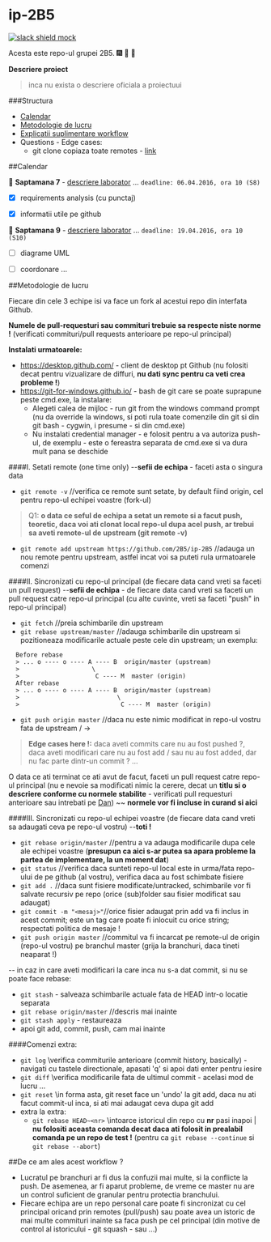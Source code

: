# ip-2B5
[![slack shield mock](https://img.shields.io/badge/slack-available-ff69b4.svg?style=flat)](https://ip-b5.slack.com/messages/)

Acesta este repo-ul grupei 2B5. :fireworks: :rocket: :stars:

**Descriere proiect**
> inca nu exista o descriere oficiala a proiectuui

###Structura
<!--- + [link](##Calendar)
-->
+ [Calendar](#calendar-anchor)
+ [Metodologie de lucru](#metodologie-lucru-anchor)
+ [Explicatii suplimentare workflow](#explicatii-workflow-anchor)
+ Questions - Edge cases:
  + git clone copiaza toate remotes - [link](#chestii-discutabile1)

<a name="calendar-anchor"></a>

##Calendar

:thought_balloon:  __Saptamana 7__ - [descriere laborator](http://profs.info.uaic.ro/~adiftene/Scoala/2016/IP/Laboratoare/Lab07.pdf)
... `deadline: 06.04.2016, ora 10 (S8)`
+ [x] requirements analysis (cu punctaj)
+ [x] informatii utile pe github


:thought_balloon:  __Saptamana 9__ - [descriere laborator](http://profs.info.uaic.ro/~adiftene/Scoala/2016/IP/Laboratoare/Lab09.pdf)
... `deadline: 19.04.2016, ora 10 (S10)`
+ [ ] diagrame UML
+ [ ] coordonare ...


<a name="metodologie-lucru-anchor"></a>

##Metodologie de lucru

Fiecare din cele 3 echipe isi va face un fork al acestui repo din interfata Github.

**Numele de pull-requesturi sau commituri trebuie sa respecte niste norme !** (verificati commituri/pull requests anterioare pe repo-ul principal)

**Instalati urmatoarele:**
+ https://desktop.github.com/ - client de desktop pt Github (nu folositi decat pentru vizualizare de diffuri, **nu dati sync pentru ca veti crea probleme !**)
+ https://git-for-windows.github.io/ - bash de git care se poate suprapune peste cmd.exe, la instalare:
  +  Alegeti calea de mijloc - run git from the windows command prompt (nu da override la windows, si poti rula toate comenzile din git si din git bash - cygwin, i presume - si din cmd.exe)
  +  Nu instalati credential manager - e folosit pentru a va autoriza push-ul, de exemplu - este o fereastra separata de cmd.exe si va dura mult pana se deschide

####I. Setati remote (one time only)
--**sefii de echipa** - faceti asta o singura data
+ `git remote -v` //verifica ce remote sunt setate, by default fiind origin, cel pentru repo-ul echipei voastre (fork-ul)
<a name="chestii-discutabile1"></a>
> Q1: **o data ce seful de echipa a setat un remote si a facut push, teoretic, daca voi ati clonat local repo-ul dupa acel push, ar trebui sa aveti remote-ul de upstream (git remote -v)**

+ `git remote add upstream https://github.com/2B5/ip-2B5` //adauga un nou remote pentru upstream, astfel incat voi sa puteti rula urmatoarele comenzi

####II. Sincronizati cu repo-ul principal (de fiecare data cand vreti sa faceti un pull request)
--**sefii de echipa** - de fiecare data cand vreti sa faceti un pull request catre repo-ul principal (cu alte cuvinte, vreti sa faceti "push" in repo-ul principal)

+ `git fetch` //preia schimbarile din upstream
+ `git rebase upstream/master` //adauga schimbarile din upstream si pozitioneaza modificarile actuale peste cele din upstream; un exemplu:
```
  Before rebase
  > ... o ---- o ---- A ---- B  origin/master (upstream)
  >                    \      
  >                     C ---- M  master (origin)
  After rebase
  > ... o ---- o ---- A ---- B  origin/master (upstream)
  >                           \      
  >                            C ---- M  master (origin)
```
+ `git push origin master` //daca nu este nimic modificat in repo-ul vostru fata de upstream / ->
> **Edge cases here !:** daca aveti commits care nu au fost pushed ?, daca aveti modificari care nu au fost add / sau nu au fost added, dar nu fac parte dintr-un commit ? ...

O data ce ati terminat ce ati avut de facut, faceti un pull request catre repo-ul principal (nu e nevoie sa modificati nimic la cerere, decat un **titlu si o descriere conforme cu normele stabilite** - verificati pull requesturi anterioare sau intrebati pe [Dan](https://github.com/xR86)) ~~ **normele vor fi incluse in curand si aici**

####III. Sincronizati cu repo-ul echipei voastre (de fiecare data cand vreti sa adaugati ceva pe repo-ul vostru)
--**toti !**
+ `git rebase origin/master` //pentru a va adauga modificarile dupa cele ale echipei voastre (**presupun ca aici s-ar putea sa apara probleme la partea de implementare, la un moment dat**)
+ `git status` //verifica daca sunteti repo-ul local este in urma/fata repo-ului de pe github (al vostru), verifica daca au fost schimbate fisiere
+ `git add .` //daca sunt fisiere modificate/untracked, schimbarile vor fi salvate recursiv pe repo (orice (sub)folder sau fisier modificat sau adaugat)
+ `git commit -m "<mesaj>"`//orice fisier adaugat prin add va fi inclus in acest commit; <mesaj> este un tag care poate fi inlocuit cu orice string; respectati politica de mesaje !
+ `git push origin master` //commitul va fi incarcat pe remote-ul de origin (repo-ul vostru) pe branchul master (grija la branchuri, daca tineti neaparat !)

-- in caz in care aveti modificari la care inca nu s-a dat commit, si nu se poate face rebase:
+ `git stash` - salveaza schimbarile actuale fata de HEAD intr-o locatie separata
+ `git rebase origin/master` //descris mai inainte
+ `git stash apply` - restaureaza
+ apoi git add, commit, push, cam mai inainte

####Comenzi extra:
+ `git log` \\verifica commiturile anterioare (commit history, basically) - navigati cu tastele directionale, apasati 'q' si apoi dati enter pentru iesire
+ `git diff` \\verifica modificarile fata de ultimul commit - acelasi mod de lucru ...
+ `git reset` \\in forma asta, git reset face un 'undo' la git add, daca nu ati facut commit-ul inca, si ati mai adaugat ceva dupa git add
+ extra la extra:
  + `git rebase HEAD~<nr>` \\intoarce istoricul din repo cu **nr** pasi inapoi | **nu folositi aceasta comanda decat daca ati folosit in prealabil comanda pe un repo de test !** (pentru ca `git rebase --continue` si `git rebase --abort`)


<a name="explicatii-workflow-anchor"></a>

##De ce am ales acest workflow ?

+ Lucratul pe branchuri ar fi dus la confuzii mai multe, si la conflicte la push. De asemenea, ar fi aparut probleme, de vreme ce master nu are un control suficient de granular pentru protectia branchului.
+ Fiecare echipa are un repo personal care poate fi sincronizat cu cel principal oricand prin remotes (pull/push) sau poate avea un istoric de mai multe commituri inainte sa faca push pe cel principal (din motive de control al istoricului - git squash - sau ...)

